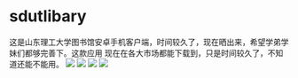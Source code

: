 sdutlibary
==========

这是山东理工大学图书馆安卓手机客户端，时间较久了，现在晒出来，希望学弟学妹们都够完善下。这款应用
现在在各大市场都能下载到，只是时间较久了，不知道还能不能用。
<img src="http://g.hiphotos.bdimg.com/wisegame/pic/item/3ddf8db1cb1349543f0edb4e544e9258d1094a83.jpg"></img>
<img src="http://a.hiphotos.bdimg.com/wisegame/pic/item/6c2442a7d933c8955154ab51d31373f0820200f5.jpg"></img>
<img src="http://f.hiphotos.bdimg.com/wisegame/pic/item/57a85edf8db1cb137c790f39df54564e92584b83.jpg"></img>
<img src="http://c.hiphotos.bdimg.com/wisegame/pic/item/ba33c895d143ad4b530475ea80025aafa40f06f5.jpg"></img>

